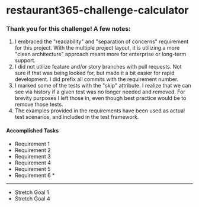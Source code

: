 # restaurant365-challenge-calculator

### Thank you for this challenge! A few notes:

1. I embraced the "readability" and "separation of concerns" requirement for this project. With the multiple 
project layout, it is utilizing a more "clean architecture" approach meant more for enterprise
or long-term support.
2. I did not utilize feature and/or story branches with pull requests. Not sure if that was 
being looked for, but made it a bit easier for rapid development. I did prefix all commits 
with the requirement number.
3. I marked some of the tests with the "skip" attribute. I realize that we can see via history 
if a given test was no longer needed and removed. For brevity purposes I left those in, even though
best practice would be to remove those tests.
4. The examples provided in the requirements have been used as actual test scenarios, and 
included in the test framework.

#### Accomplished Tasks
- Requirement 1
- Requirement 2
- Requirement 3
- Requirement 4
- Requirement 5
- Requirement 6 *
---
- Stretch Goal 1
- Stretch Goal 4